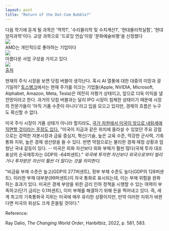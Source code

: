 ```yaml
---
layout: post
title: "Return of the Dot-Com Bubble?"
---
```


<div class="txt">
  다음 학기에 듣게 될 과목은 '역학1', '수리물리학 및 수치계산1', '현대물리학실험', '현대양자과학'이다. 교양 과목으로 '드로잉 연습'이랑 '문화예술비평'을 신청했다
</div>



<div class="img">
  <img src="https://github.com/user-attachments/assets/0787ce57-799a-4226-a720-189c61fefdfa">
</div>

<div class="txt">
  AMD는 개인적으로 좋아하는 기업이다
</div>


<div class="img">
  <img src="https://github.com/user-attachments/assets/ae44113c-5e5f-4786-a9ab-9016f06a1a89">
</div>

<div class="txt">
  아름다운 사업 구성을 가지고 있다
</div>



<div class="img">
  <img src="https://github.com/user-attachments/assets/676e11f5-7267-4f19-9c5c-0bd71cee0469">
</div> 

<div class="s-txt">
  
  <a href="https://static.toss.im/ipd-tcs/toss_core/live/32e6e946-436b-4df8-871e-4fd6dec69a97/        wRww0fKkDDx34q7Kt5KESQlHjbaq1enpN6SrzfkZLJu38Tpsudsvbh_S7Gyb6Tv-8C1Nq-ZzNKYUT9KRtha0FbJNg_uu9j0eMUIK7jEfsun1PKIhB4gDTKx7cwkAucISEXvtFpcVdmBKOM5wNlrB8II">
    출처
  </a>

</div>



  
현재의 주식 시장을 보면 닷컴 버블이 생각난다. 혹시 AI 열풍에 대한 대중의 미망과 광기일까? <a href="https://www.tossbank.com/articles/bubble">토스뱅크</a>에서는
현재 주가를 이끄는 기업들(Apple, NVIDIA, Microsoft, Alphabet, Amazon, Meta, Tesla)은 여전히 저평가 상태이고, 앞으로 더욱 이익을 낼 전망이라고 한다. 과거의 닷컴 버블과는 
달리 IPO 시장이 침체한 상태이기 때문에 시장의 전문가들이 '아직 거품 수준이 아니다'라고 입을 모으고 있지만, 경제의 흐름은 누구도 확신할 수 없다. 
  
미국 주식 시장이 거품 상태가 아니라 할지라도, <a href="https://en.wikipedia.org/wiki/The_Changing_World_Order">국가 차원에서 미국이 앞으로 내림세에 직면할 것이라는 
주장도 있다.</a> "미국이 지금과 같은 위치에 올라설 수 있었던 주요 강점으로는 강력한 자본시장과 금융 중심지, 혁신/기술, 높은 교육 수준, 막강한 군사력, 기축통화 지위, 높은 경제 생산량을
들 수 있다. 반면 약점으로는 불리한 경제·재정 상황과 엄청난 국내 갈등이 있다. ··· 미국은 외화 자산보다 외화 부채가 훨씬 많다(국제 투자 대조표상의 순국제투자는 GDP의 -64퍼센트)." 
<i> 외국에 투자한 자산보다 외국으로부터 빌리거나 투자받은 자산이 훨씬 더 많다는 것을 의미한다. </i>

"비금융 부채 수준은 높고(GDP의 277퍼센트), 정부 부채 수준도 높다(GDP의 128퍼센트). 이러한 부채 대부분(99퍼센트)이 자국 통화로 표시되는데, 이는 부채 위험을 완화하는 효과가 있다. 
미국은 경제 부양을 위한 금리 인하 정책을 시행할 수 있는 여력이 부족하고(단기 금리는 0.1퍼센트), 이미 부채를 해결하기 위해 돈을 찍어내고 있다. 즉, 세계 최고의 기축통화국 지위는 미국에 
매우 유리한 상황이지만, 만약 이러한 지위가 바뀐다면 미국의 위상도 크게 흔들릴 것이다."


<div class="s-txt">
  Reference: 
  
  Ray Dalio, <i>The Changing World Order</i>, Hanbitbiz, 2022, p. 581, 583.
</div>
  

